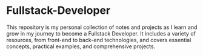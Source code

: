 # Fullstack-Developer
This repository is my personal collection of notes and projects as I learn and grow in my journey to become a Fullstack Developer. It includes a variety of resources, from front-end to back-end technologies, and covers essential concepts, practical examples, and comprehensive projects.
